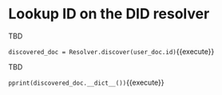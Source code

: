 # Lookup ID on the DID resolver

TBD

`discovered_doc = Resolver.discover(user_doc.id)`{{execute}}

TBD

`pprint(discovered_doc.__dict__())`{{execute}}
